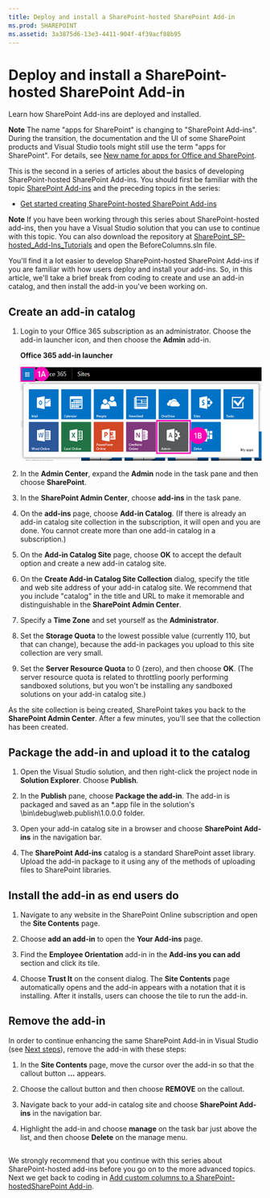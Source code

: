 ```yaml
---
title: Deploy and install a SharePoint-hosted SharePoint Add-in
ms.prod: SHAREPOINT
ms.assetid: 3a3875d6-13e3-4411-904f-4f39acf88b95
---
```



# Deploy and install a SharePoint-hosted SharePoint Add-in
Learn how SharePoint Add-ins are deployed and installed.
 

 **Note**  The name "apps for SharePoint" is changing to "SharePoint Add-ins". During the transition, the documentation and the UI of some SharePoint products and Visual Studio tools might still use the term "apps for SharePoint". For details, see  [New name for apps for Office and SharePoint](new-name-for-apps-for-sharepoint.md#bk_newname).
 

This is the second in a series of articles about the basics of developing SharePoint-hosted SharePoint Add-ins. You should first be familiar with the topic  [SharePoint Add-ins](sharepoint-add-ins.md) and the preceding topics in the series:
 

-  [Get started creating SharePoint-hosted SharePoint Add-ins](get-started-creating-sharepoint-hosted-sharepoint-add-ins.md)
    
 

 **Note**  If you have been working through this series about SharePoint-hosted add-ins, then you have a Visual Studio solution that you can use to continue with this topic. You can also download the repository at  [SharePoint_SP-hosted_Add-Ins_Tutorials](https://github.com/OfficeDev/SharePoint_SP-hosted_Add-Ins_Tutorials) and open the BeforeColumns.sln file.
 

You'll find it a lot easier to develop SharePoint-hosted SharePoint Add-ins if you are familiar with how users deploy and install your add-ins. So, in this article, we'll take a brief break from coding to create and use an add-in catalog, and then install the add-in you've been working on.
 

## Create an add-in catalog


 

 

1. Login to your Office 365 subscription as an administrator. Choose the add-in launcher icon, and then choose the  **Admin** add-in.
    
    **Office 365 add-in launcher**

 

     ![Office 365 App Launcher](images/ec60797c-d329-4922-a811-70c64598f4d5.PNG)
 

    
    
 
2. In the  **Admin Center**, expand the  **Admin** node in the task pane and then choose **SharePoint**.
    
 
3. In the  **SharePoint Admin Center**, choose  **add-ins** in the task pane.
    
 
4. On the  **add-ins** page, choose **Add-in Catalog**. (If there is already an add-in catalog site collection in the subscription, it will open and you are done. You cannot create more than one add-in catalog in a subscription.)
    
 
5. On the  **Add-in Catalog Site** page, choose **OK** to accept the default option and create a new add-in catalog site.
    
 
6. On the  **Create Add-in Catalog Site Collection** dialog, specify the title and web site address of your add-in catalog site. We recommend that you include "catalog" in the title and URL to make it memorable and distinguishable in the **SharePoint Admin Center**.
    
 
7. Specify a  **Time Zone** and set yourself as the **Administrator**.
    
 
8. Set the  **Storage Quota** to the lowest possible value (currently 110, but that can change), because the add-in packages you upload to this site collection are very small.
    
 
9. Set the  **Server Resource Quota** to 0 (zero), and then choose **OK**. (The server resource quota is related to throttling poorly performing sandboxed solutions, but you won't be installing any sandboxed solutions on your add-in catalog site.)
    
 
As the site collection is being created, SharePoint takes you back to the  **SharePoint Admin Center**. After a few minutes, you'll see that the collection has been created.
 

## Package the add-in and upload it to the catalog


 

 

1. Open the Visual Studio solution, and then right-click the project node in  **Solution Explorer**. Choose  **Publish**.
    
 
2. In the  **Publish** pane, choose **Package the add-in**. The add-in is packaged and saved as an *.app file in the solution's \bin\debug\web.publish\1.0.0.0 folder.
    
 
3. Open your add-in catalog site in a browser and choose  **SharePoint Add-ins** in the navigation bar.
    
 
4. The  **SharePoint Add-ins** catalog is a standard SharePoint asset library. Upload the add-in package to it using any of the methods of uploading files to SharePoint libraries.
    
 

## Install the add-in as end users do


1. Navigate to any website in the SharePoint Online subscription and open the  **Site Contents** page.
    
 
2. Choose  **add an add-in** to open the **Your Add-ins** page.
    
 
3. Find the  **Employee Orientation** add-in in the **Add-ins you can add** section and click its tile.
    
 
4. Choose  **Trust It** on the consent dialog. The **Site Contents** page automatically opens and the add-in appears with a notation that it is installing. After it installs, users can choose the tile to run the add-in.
    
 

## Remove the add-in

In order to continue enhancing the same SharePoint Add-in in Visual Studio (see  [Next steps](#Nextsteps)), remove the add-in with these steps:
 

 

1. In the  **Site Contents** page, move the cursor over the add-in so that the callout button **...** appears.
    
 
2. Choose the callout button and then choose  **REMOVE** on the callout.
    
 
3. Navigate back to your add-in catalog site and choose  **SharePoint Add-ins** in the navigation bar.
    
 
4. Highlight the add-in and choose  **manage** on the task bar just above the list, and then choose **Delete** on the manage menu.
    
 

## 

We strongly recommend that you continue with this series about SharePoint-hosted add-ins before you go on to the more advanced topics. Next we get back to coding in  [Add custom columns to a SharePoint-hostedSharePoint Add-in](add-custom-columns-to-a-sharepoint-hostedsharepoint-add-in.md).
 

 

